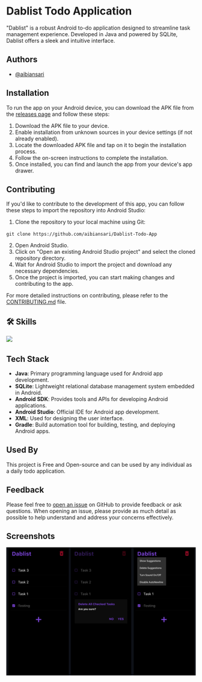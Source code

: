 
# Dablist Todo Application

"Dablist" is a robust Android to-do application designed to streamline task management experience. Developed in Java and powered by SQLite, Dablist offers a sleek and intuitive interface.


## Authors

- [@aibiansari](https://www.github.com/aibiansari)

## Installation

To run the app on your Android device, you can download the APK file from the [releases page](link-to-releases-page) and follow these steps:

1. Download the APK file to your device.
2. Enable installation from unknown sources in your device settings (if not already enabled).
3. Locate the downloaded APK file and tap on it to begin the installation process.
4. Follow the on-screen instructions to complete the installation.
5. Once installed, you can find and launch the app from your device's app drawer.
    
## Contributing

If you'd like to contribute to the development of this app, you can follow these steps to import the repository into Android Studio:

1. Clone the repository to your local machine using Git:

`git clone https://github.com/aibiansari/Dablist-Todo-App`

2. Open Android Studio.
3. Click on "Open an existing Android Studio project" and select the cloned repository directory.
4. Wait for Android Studio to import the project and download any necessary dependencies.
5. Once the project is imported, you can start making changes and contributing to the app.

For more detailed instructions on contributing, please refer to the [CONTRIBUTING.md](link-to-CONTRIBUTING.md) file.

## 🛠 Skills
<img src="https://skillicons.dev/icons?i=androidstudio,java,sqlite,atom,debian,vscode,figma,svg,git,github" />


## Tech Stack
- **Java**: Primary programming language used for Android app development.
- **SQLite**: Lightweight relational database management system embedded in Android.
- **Android SDK**: Provides tools and APIs for developing Android applications.
- **Android Studio**: Official IDE for Android app development.
- **XML**: Used for designing the user interface.
- **Gradle**: Build automation tool for building, testing, and deploying Android apps.


## Used By

This project is Free and Open-source and can be used by any individual as a daily todo application.


## Feedback

Please feel free to [open an issue](https://github.com/aibiansari/Dablist-Todo-App/issues) on GitHub to provide feedback or ask questions. When opening an issue, please provide as much detail as possible to help understand and address your concerns effectively.
## Screenshots

![Screens](/screens.jpg)


